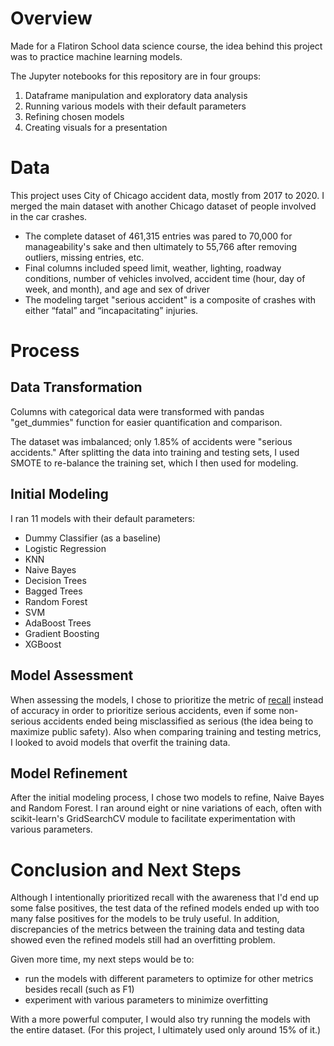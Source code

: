 # Overview

Made for a Flatiron School data science course, the idea behind this project was to practice machine learning models. 

The Jupyter notebooks for this repository are in four groups:

1. Dataframe manipulation and exploratory data analysis
2. Running various models with their default parameters 
3. Refining chosen models
4. Creating visuals for a presentation

# Data

This project uses City of Chicago accident data, mostly from 2017 to 2020. I merged the main dataset with another Chicago dataset of people involved in the car crashes.

- The complete dataset of 461,315 entries was pared to 70,000 for manageability's sake and then ultimately to 55,766 after removing outliers, missing entries, etc. 
- Final columns included speed limit, weather, lighting, roadway conditions, number of vehicles involved, accident time (hour, day of week, and month), and age and sex of driver
- The modeling target "serious accident" is a composite of crashes with either “fatal” and “incapacitating” injuries.

# Process

## Data Transformation

Columns with categorical data were transformed with pandas "get_dummies" function for easier quantification and comparison.

The dataset was imbalanced; only 1.85% of accidents were "serious accidents." After splitting the data into training and testing sets, I used SMOTE to re-balance the training set, which I then used for modeling.

## Initial Modeling

I ran 11 models with their default parameters:

- Dummy Classifier (as a baseline)
- Logistic Regression
- KNN
- Naive Bayes
- Decision Trees
- Bagged Trees
- Random Forest
- SVM
- AdaBoost Trees
- Gradient Boosting
- XGBoost

## Model Assessment

When assessing the models, I chose to prioritize the metric of <u>recall</u> instead of accuracy in order to prioritize serious accidents, even if some non-serious accidents ended being misclassified as serious (the idea being to maximize public safety). Also when comparing training and testing metrics, I looked to avoid models that overfit the training data.

## Model Refinement

After the initial modeling process, I chose two models to refine, Naive Bayes and Random Forest. I ran around eight or nine variations of each, often with scikit-learn's GridSearchCV module to facilitate experimentation with various parameters. 

# Conclusion and Next Steps

Although I intentionally prioritized recall with the awareness that I'd end up some false positives, the test data of the refined models ended up with too many false positives for the models to be truly useful. In addition, discrepancies of the metrics between the training data and testing data showed even the refined models still had an overfitting problem. 

Given more time, my next steps would be to:

- run the models with different parameters to optimize for other metrics besides recall (such as F1)
- experiment with various parameters to minimize overfitting

With a more powerful computer, I would also try running the models with the entire dataset. (For this project, I ultimately used only  around 15% of it.) 
